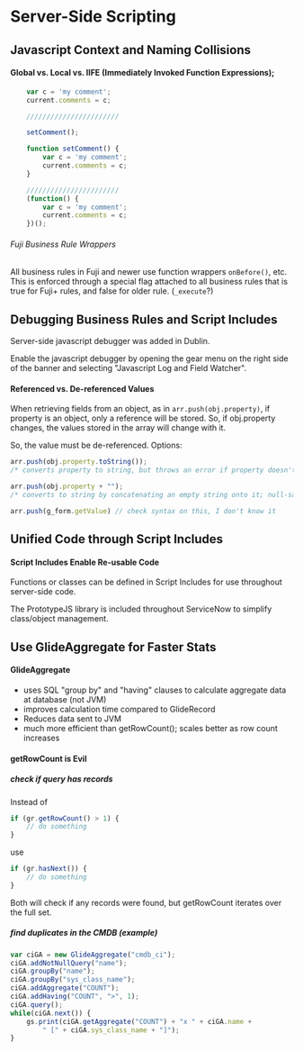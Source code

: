 # Server-Side Scripting

## Javascript Context and Naming Collisions

#### Global vs. Local vs. IIFE (Immediately Invoked Function Expressions);

```javascript
	var c = 'my comment';
	current.comments = c;

	///////////////////////

	setComment();

	function setComment() {
	    var c = 'my comment';
	    current.comments = c;
	}

	///////////////////////
	(function() {
	    var c = 'my comment';
	    current.comments = c;
	})();

```

###### Fuji Business Rule Wrappers
All business rules in Fuji and newer use function wrappers `onBefore()`, etc. This is enforced through a special flag attached to all business rules that is true for Fuji+ rules, and false for older rule. (`_execute`?)

## Debugging Business Rules and Script Includes

Server-side javascript debugger was added in Dublin.

Enable the javascript debugger by opening the gear menu on the right side of the banner and selecting "Javascript Log and Field Watcher".

#### Referenced vs. De-referenced Values

When retrieving fields from an object, as in `arr.push(obj.property)`, if property is an object, only a reference will be stored. So, if obj.property changes, the values stored in the array will change with it.

So, the value must be de-referenced. Options:
```javascript
arr.push(obj.property.toString());
/* converts property to string, but throws an error if property doesn't have a toString() method */

arr.push(obj.property + "");
/* converts to string by concatenating an empty string onto it; null-safe */

arr.push(g_form.getValue) // check syntax on this, I don't know it
```

## Unified Code through Script Includes

#### Script Includes Enable Re-usable Code

Functions or classes can be defined in Script Includes for use throughout server-side code.

The PrototypeJS library is included throughout ServiceNow to simplify class/object management.

## Use GlideAggregate for Faster Stats

#### GlideAggregate
* uses SQL "group by" and "having" clauses to calculate aggregate data at database (not JVM)
* improves calculation time compared to GlideRecord
* Reduces data sent to JVM
* much more efficient than getRowCount(); scales better as row count increases

#### getRowCount is Evil

##### check if query has records
Instead of
```javascript
if (gr.getRowCount() > 1) {
    // do something
}
```
use
```javascript
if (gr.hasNext()) {
    // do something
}
```
Both will check if any records were found, but getRowCount iterates over the full set.

##### find duplicates in the CMDB (example)
```javascript
var ciGA = new GlideAggregate("cmdb_ci");
ciGA.addNotNullQuery("name");
ciGA.groupBy("name");
ciGA.groupBy("sys_class_name");
ciGA.addAggregate("COUNT");
ciGA.addHaving("COUNT", ">", 1);
ciGA.query();
while(ciGA.next()) {
    gs.print(ciGA.getAggregate("COUNT") + "x " + ciGA.name + 
        " [" + ciGA.sys_class_name + "]");
}
```
